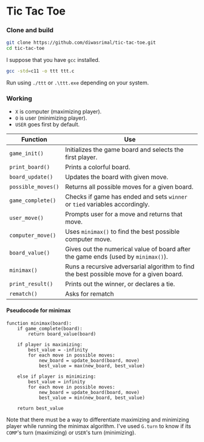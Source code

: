 # Tic Tac Toe

### Clone and build
```sh
git clone https://github.com/diwasrimal/tic-tac-toe.git
cd tic-tac-toe
```
I suppose that you have `gcc` installed.
```sh
gcc -std=c11 -o ttt ttt.c
```
Run using `./ttt` or `.\ttt.exe` depending on your system.

### Working
* `X` is computer (maximizing player).
* `O` is user (minimizing player).
* `USER` goes first by default.

| Function             | Use                                                                                        |
|----------------------|--------------------------------------------------------------------------------------------|
| `game_init()`        | Initializes the game board and selects the first player.                                   |
| `print_board()`      | Prints a colorful board.                                                                   |
| `board_update()`     | Updates the board with given move.                                                         |
| `possible_moves()`   | Returns all possible moves for a given board.                                              |
| `game_complete()`    | Checks if game has ended and sets `winner` or `tied` variables accordingly.                |
| `user_move()`        | Prompts user for a move and returns that move.                                             |
| `computer_move()`    | Uses `minimax()` to find the best possible computer move.                                  |
| `board_value()`      | Gives out the numerical value of board after the game ends (used by `minimax()`).          |
| `minimax()`          | Runs a recursive adversarial algorithm to find the best possible move for a given board.   |
| `print_result()`     | Prints out the winner, or declares a tie.                                                  |
| `rematch()`          | Asks for rematch                                                                           |

#### Pseudocode for minimax

```
function minimax(board):
    if game_complete(board):
        return board_value(board)

    if player is maximizing:
        best_value = -infinity
        for each move in possible moves:
            new_board = update_board(board, move)
            best_value = max(new_board, best_value)

    else if player is minimizing:
        best_value = infinity
        for each move in possible moves:
            new_board = update_board(board, move)
            best_value = min(new_board, best_value)

    return best_value
```

Note that there must be a way to differentiate maximizing and minimizing
player while running the minimax algorithm. I've used `G.turn` to know if its
`COMP`'s turn (maximizing) or `USER`'s turn (minimizing).
